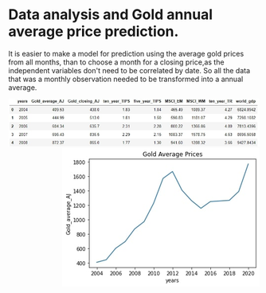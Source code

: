 # Data analysis and Gold annual average price prediction.

It is easier to make a model for prediction using the average gold prices from all months, than to choose a month for a closing price,as the independent variables don't need to be correlated by date. So all the data that was a monthly observation needed to be transformed into a annual average.

<img src="./images/image2.jpg">
  
<div>
    <img src="./images/image10.jpg" style="float: right;">
</div>

